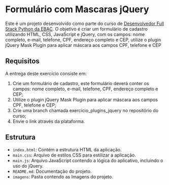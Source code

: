 # Formulário com Mascaras jQuery

Este é um projeto desenvolvido como parte do curso de [Desenvolvedor Full Stack Python da EBAC](https://ebaconline.com.br/full-stack-python). O objetivo é criar um formulário de cadastro utilizando HTML, CSS, JavaScript e jQuery, com os campos: nome completo, e-mail, telefone, CPF, endereço completo e CEP, utilize o plugin jQuery Mask Plugin para aplicar máscara aos campos CPF, telefone e CEP

## Requisitos

A entrega deste exercício consiste em:

1. Crie um formulário de cadastro, este formulário deverá conter os campos: nome completo, e-mail, telefone, CPF, endereço completo e CEP;
2. Utilize o plugin jQuery Mask Plugin para aplicar máscara aos campos CPF, telefone e CEP;
3. Crie uma branch chamada exercicio_plugins_jquery no repositório do curso;
4. Envie o link através da plataforma.

## Estrutura

- `index.html`: Contém a estrutura HTML da aplicação.
- `main.css`: Arquivo de estilos CSS para estilizar a aplicação.
- `main.js`: Arquivo JavaScript contendo a lógica do aplicativo, incluindo o uso do jQuery.
- `README.md`: Documentação do projeto.
- `imagens`: Pasta contendo as Imagens do projeto.
